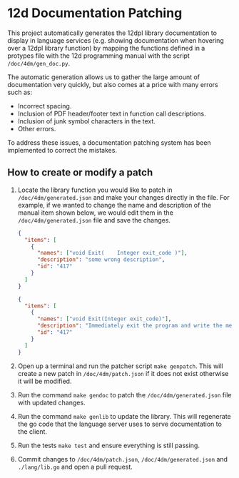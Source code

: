 # 12d Documentation Patching

This project automatically generates the 12dpl library documentation to display
in language services (e.g. showing documentation when hovering over a 12dpl
library function) by mapping the functions defined in a protypes file with
the 12d programming manual with the script `/doc/4dm/gen_doc.py`.

The automatic generation allows us to gather the large amount of documentation
very quickly, but also comes at a price with many errors such as:

- Incorrect spacing.
- Inclusion of PDF header/footer text in function call descriptions.
- Inclusion of junk symbol characters in the text.
- Other errors.

To address these issues, a documentation patching system has been implemented to
correct the mistakes.

## How to create or modify a patch

1. Locate the library function you would like to patch in
   `/doc/4dm/generated.json` and make your changes directly in the file.
   For example, if we wanted to change the name and description of the manual
   item shown below, we would edit them in the `/doc/4dm/generated.json` file
   and save the changes.

   ```json
   {
     "items": [
       {
         "names": ["void Exit(    Integer exit_code )"],
         "description": "some wrong description",
         "id": "417"
       }
     ]
   }
   ```

   ```json
   {
     "items": [
       {
         "names": ["void Exit(Integer exit_code)"],
         "description": "Immediately exit the program and write the message macro exited with code exit_code to the information/error message area of the macro console panel.",
         "id": "417"
       }
     ]
   }
   ```

2. Open up a terminal and run the patcher script `make genpatch`. This will
   create a new patch in `/doc/4dm/patch.json` if it does not exist otherwise
   it will be modified.
3. Run the command `make gendoc` to patch the `/doc/4dm/generated.json` file
   with updated changes.
4. Run the command `make genlib` to update the library. This will regenerate the
   go code that the language server uses to serve documentation to the client.
5. Run the tests `make test` and ensure everything is still passing.
6. Commit changes to `/doc/4dm/patch.json`, `/doc/4dm/generated.json` and
   `./lang/lib.go` and open a pull request.
